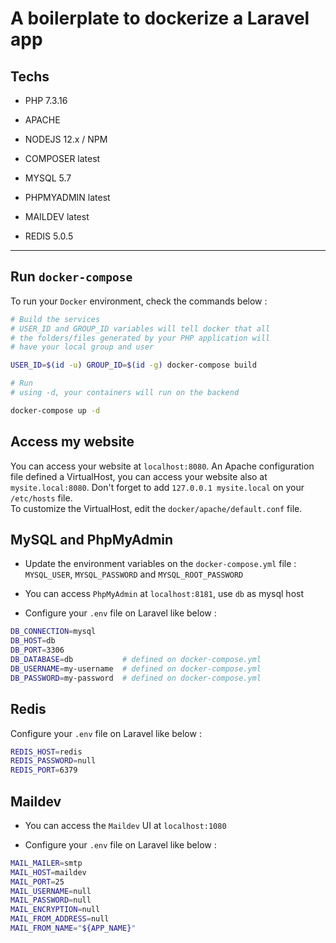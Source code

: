 # A boilerplate to dockerize a Laravel app

## Techs

- PHP 7.3.16

- APACHE

- NODEJS 12.x / NPM

- COMPOSER latest

- MYSQL 5.7

- PHPMYADMIN latest

- MAILDEV latest

- REDIS 5.0.5

<hr>

## Run `docker-compose`

To run your `Docker` environment, check the commands below :

```bash
# Build the services
# USER_ID and GROUP_ID variables will tell docker that all
# the folders/files generated by your PHP application will
# have your local group and user

USER_ID=$(id -u) GROUP_ID=$(id -g) docker-compose build

# Run
# using -d, your containers will run on the backend

docker-compose up -d
```

## Access my website

You can access your website at `localhost:8080`. An Apache configuration file defined a VirtualHost, you can access your website also at `mysite.local:8080`. Don't forget to add `127.0.0.1 mysite.local` on your `/etc/hosts` file. <br> To customize the VirtualHost, edit the `docker/apache/default.conf` file.

## MySQL and PhpMyAdmin

- Update the environment variables on the `docker-compose.yml` file : `MYSQL_USER`, `MYSQL_PASSWORD` and `MYSQL_ROOT_PASSWORD`

* You can access `PhpMyAdmin` at `localhost:8181`, use `db` as mysql host

* Configure your `.env` file on Laravel like below :

```bash
DB_CONNECTION=mysql
DB_HOST=db
DB_PORT=3306
DB_DATABASE=db           # defined on docker-compose.yml
DB_USERNAME=my-username  # defined on docker-compose.yml
DB_PASSWORD=my-password  # defined on docker-compose.yml
```

## Redis

Configure your `.env` file on Laravel like below :

```bash
REDIS_HOST=redis
REDIS_PASSWORD=null
REDIS_PORT=6379
```

## Maildev

- You can access the `Maildev` UI at `localhost:1080`

- Configure your `.env` file on Laravel like below :

```bash
MAIL_MAILER=smtp
MAIL_HOST=maildev
MAIL_PORT=25
MAIL_USERNAME=null
MAIL_PASSWORD=null
MAIL_ENCRYPTION=null
MAIL_FROM_ADDRESS=null
MAIL_FROM_NAME="${APP_NAME}"
```
